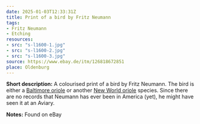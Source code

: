 ```yaml
---
date: 2025-01-03T12:33:31Z
title: Print of a bird by Fritz Neumann
tags:
- Fritz Neumann
- Etching
resources:
- src: "s-l1600-1.jpg"
- src: "s-l1600-2.jpg"
- src: "s-l1600-3.jpg"
source: https://www.ebay.de/itm/126818672851
place: Oldenburg
---
```


**Short description:** A colourised print of a bird by Fritz Neumann. The bird is either a [Baltimore oriole](https://en.wikipedia.org/wiki/Baltimore_oriole) or another [New World oriole](https://en.wikipedia.org/wiki/New_World_oriole) species. Since there are no records that Neumann has ever been in America (yet), he might have seen it at an Aviary.

**Notes:** Found on eBay
